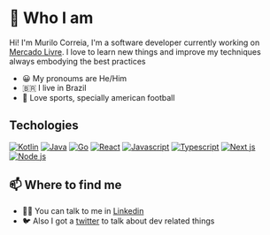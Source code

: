 # 👋 Who I am
Hi! I'm Murilo Correia, I'm a software developer currently working on [Mercado Livre](https://www.mercadolivre.com.br/). I love to learn new things and improve my techniques always embodying the best practices

- 😀 My pronoums are He/Him
- 🇧🇷 I live in Brazil
- 🏈 Love sports, specially american football

## Techologies
  [![Kotlin](https://pics.freeicons.io/uploads/icons/png/18852341021548218200-48.png)](https://kotlinlang.org/)
  [![Java](https://pics.freeicons.io/uploads/icons/png/378554371540553613-48.png)](https://www.java.com/pt-BR/)
  [![Go](https://user-images.githubusercontent.com/37126173/135109166-60c3b7ae-92c5-4c44-917a-de417ca9db43.png)](https://golang.org/)
  [![React](https://pics.freeicons.io/uploads/icons/png/20167174151551942641-48.png)](https://reactjs.org/)
  [![Javascript](https://pics.freeicons.io/uploads/icons/png/21088442871540553614-48.png)](https://www.javascript.com/)
  [![Typescript](https://pics.freeicons.io/uploads/icons/png/14678610731551953708-48.png)](https://www.typescriptlang.org/)
  [![Next js](https://cdn.icon-icons.com/icons2/2389/PNG/48/next_js_logo_icon_145038.png)](https://nextjs.org/)
  [![Node js](https://user-images.githubusercontent.com/37126173/135111533-6a0874ee-a85c-4143-8e94-a641ab93762c.png)](https://nodejs.org/en/)

## 📫 Where to find me
- 👨‍💻 You can talk to me in [Linkedin](https://www.linkedin.com/in/murilo-correiab/)
- 🐦 Also I got a [twitter](https://twitter.com/mcorreiab) to talk about dev related things

<!--
**murilocorreiab/murilocorreiab** is a ✨ _special_ ✨ repository because its `README.md` (this file) appears on your GitHub profile.

Here are some ideas to get you started:

- 🔭 I’m currently working on ...
- 🌱 I’m currently learning ...
- 👯 I’m looking to collaborate on ...
- 🤔 I’m looking for help with ...
- 💬 Ask me about ...
- 📫 How to reach me: ...
- 😄 Pronouns: ...
- ⚡ Fun fact: ...
-->

